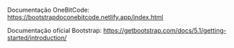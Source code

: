 Documentação OneBitCode: https://bootstrapdoconebitcode.netlify.app/index.html

Documentação oficial Bootstrap: https://getbootstrap.com/docs/5.1/getting-started/introduction/